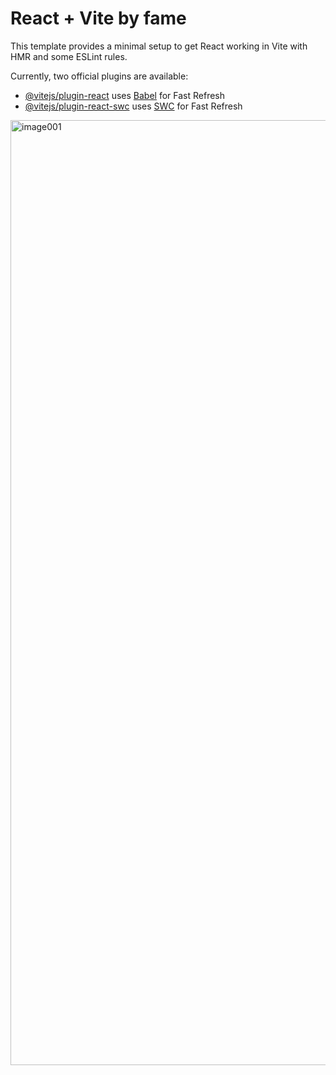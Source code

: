 # React + Vite by fame

This template provides a minimal setup to get React working in Vite with HMR and some ESLint rules.

Currently, two official plugins are available:

- [@vitejs/plugin-react](https://github.com/vitejs/vite-plugin-react/blob/main/packages/plugin-react/README.md) uses [Babel](https://babeljs.io/) for Fast Refresh
- [@vitejs/plugin-react-swc](https://github.com/vitejs/vite-plugin-react-swc) uses [SWC](https://swc.rs/) for Fast Refresh
<img width="1512" alt="image001" src="https://github.com/tndfame/FAME-PROJECT/assets/96823000/09538df6-1444-4d06-9543-00f5f706fb0c">
